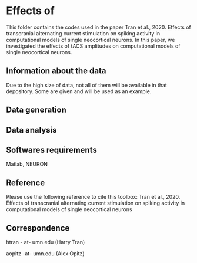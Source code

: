 # Effects of 

This folder contains the codes used in the paper Tran et al., 2020. Effects of transcranial alternating current stimulation on spiking activity in computational models of single neocortical neurons. In this paper, we investigated the effects of tACS amplitudes on computational models of single neocortical neurons.

## Information about the data
Due to the high size of data, not all of them will be available in that depository. Some are given and will be used as an example. 

## Data generation


## Data analysis



## Softwares requirements

Matlab, NEURON



## Reference
Please use the following reference to cite this toolbox: Tran et al., 2020. Effects of transcranial alternating current stimulation on spiking activity in computational models of single neocortical neurons

## Correspondence

htran - at- umn.edu (Harry Tran)

aopitz -at- umn.edu (Alex Opitz)
